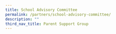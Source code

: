 ```yaml
---
title: School Advisory Committee
permalink: /partners/school-advisory-committee/
description: ""
third_nav_title: Parent Support Group
---
```

